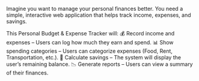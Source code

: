 Imagine you want to manage your personal finances better. You need a simple, interactive web application that helps track income, expenses, and savings.

This Personal Budget & Expense Tracker will:
💰 Record income and expenses – Users can log how much they earn and spend.
📊 Show spending categories – Users can categorize expenses (Food, Rent, Transportation, etc.).
🔢 Calculate savings – The system will display the user’s remaining balance.
📉 Generate reports – Users can view a summary of their finances.
